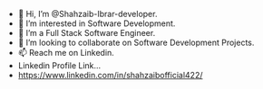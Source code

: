 - 👋 Hi, I’m @Shahzaib-Ibrar-developer.
- 👀 I’m interested in Software Development.
- 🌱 I’m a Full Stack Software Engineer.
- 💞️ I’m looking to collaborate on Software Development Projects.
- 📫 Reach me on Linkedin.
- Linkedin Profile Link...
- https://www.linkedin.com/in/shahzaibofficial422/

<!---
Shahzaib-Ibrar-developer/Shahzaib-Ibrar-developer is a ✨ special ✨ repository because its `README.md` (this file) appears on your GitHub profile.
You can click the Preview link to take a look at your changes.
--->
